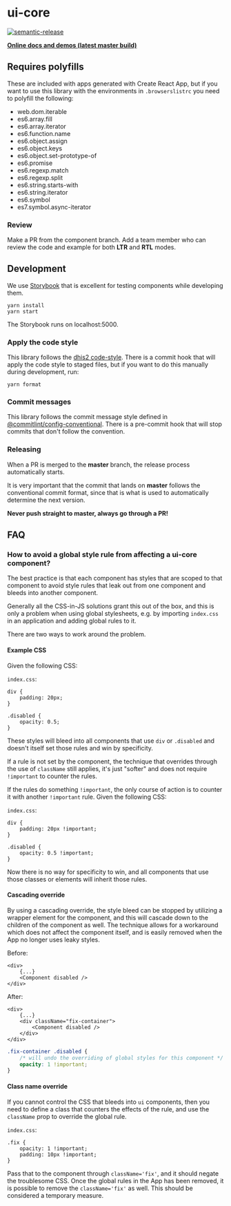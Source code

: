 # ui-core

[![semantic-release](https://img.shields.io/badge/%20%20%F0%9F%93%A6%F0%9F%9A%80-semantic--release-e10079.svg)](https://github.com/semantic-release/semantic-release)

**[Online docs and demos (latest master
build)](https://d2-ci.github.io/ui-core/)**

## Requires polyfills

These are included with apps generated with Create React App, but if you
want to use this library with the environments in `.browserslistrc` you
need to polyfill the following:

-   web.dom.iterable
-   es6.array.fill
-   es6.array.iterator
-   es6.function.name
-   es6.object.assign
-   es6.object.keys
-   es6.object.set-prototype-of
-   es6.promise
-   es6.regexp.match
-   es6.regexp.split
-   es6.string.starts-with
-   es6.string.iterator
-   es6.symbol
-   es7.symbol.async-iterator

### Review

Make a PR from the component branch. Add a team member who can review
the code and example for both **LTR** and **RTL** modes.

## Development

We use [Storybook](https://storybook.js.org) that is excellent for
testing components while developing them.

```
yarn install
yarn start
```

The Storybook runs on localhost:5000.

### Apply the code style

This library follows the [dhis2
code-style](https://github.com/dhis2/cli-style). There is a commit hook
that will apply the code style to staged files, but if you want to do
this manually during development, run:

```
yarn format
```

### Commit messages

This library follows the commit message style defined in [@commitlint/config-conventional](https://www.npmjs.com/package/@commitlint/config-conventional#rules). There is a pre-commit hook that will stop commits that don't follow the convention.

### Releasing

When a PR is merged to the **master** branch, the release process
automatically starts.

It is very important that the commit that lands on **master** follows
the conventional commit format, since that is what is used to
automatically determine the next version.

**Never push straight to master, always go through a PR!**

## FAQ

### How to avoid a global style rule from affecting a ui-core component?

The best practice is that each component has styles that are scoped to
that component to avoid style rules that leak out from one component and
bleeds into another component.

Generally all the CSS-in-JS solutions grant this out of the box, and
this is only a problem when using global stylesheets, e.g. by importing
`index.css` in an application and adding global rules to it.

There are two ways to work around the problem.

#### Example CSS

Given the following CSS:

`index.css`:
```
div {
    padding: 20px;
}

.disabled {
    opacity: 0.5;    
}
```

These styles will bleed into all components that use `div` or
`.disabled` and doesn't itself set those rules and win by specificity.

If a rule is not set by the component, the technique that overrides
through the use of `className` still applies, it's just "softer" and
does not require `!important` to counter the rules.

If the rules do something `!important`, the only course of action is to
counter it with another `!important` rule. Given the following CSS:

`index.css`:
```
div {
    padding: 20px !important;
}

.disabled {
    opacity: 0.5 !important;    
}
```

Now there is no way for specificity to win, and all components that use
those classes or elements will inherit those rules.


#### Cascading override

By using a cascading override, the style bleed can be stopped by
utilizing a wrapper element for the component, and this will cascade
down to the children of the component as well. The technique allows for
a workaround which does not affect the component itself, and is easily
removed when the App no longer uses leaky styles.

Before:

```js-jsx
<div>
    {...}
    <Component disabled />
</div>
```

After:

```js-jsx
<div>
    {...}
    <div className="fix-container">
        <Component disabled />
    </div>
</div>
```

```css
.fix-container .disabled {
    /* will undo the overriding of global styles for this component */
    opacity: 1 !important;
}
```

#### Class name override

If you cannot control the CSS that bleeds into `ui` components, then
you need to define a class that counters the effects of the rule, and
use the `className` prop to override the global rule.

`index.css`:
```
.fix {
    opacity: 1 !important;
    padding: 10px !important;
}
```

Pass that to the component through `className='fix'`, and it should
negate the troublesome CSS. Once the global rules in the App has been
removed, it is possible to remove the `className='fix'` as well. This
should be considered a temporary measure.
